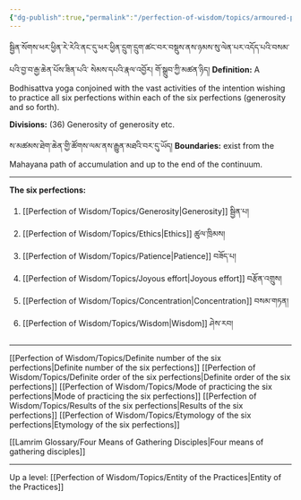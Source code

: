 ```yaml
---
{"dg-publish":true,"permalink":"/perfection-of-wisdom/topics/armoured-practice/"}
---
```


སྦྱིན་སོགས་ཕར་ཕྱིན་རེ་རེའི་ནང་དུ་ཕར་ཕྱིན་དྲུག་དྲུག་ཚང་བར་བསྡུས་ནས་ཉམས་སུ་ལེན་པར་འདོད་པའི་བསམ་པའི་བྱ་བ་རྒྱ་ཆེན་པོས་ཟིན་པའི་
སེམས་དཔའི་རྣལ་འབྱོར། གོ་སྒྲུབ་ཀྱི་མཚན་ཉིད།
**Definition:** A Bodhisattva yoga conjoined with the vast activities of the intention wishing to practice all six perfections within each of the six perfections (generosity and so forth).

**Divisions:** (36) Generosity of generosity etc.

ས་མཚམས་ཐེག་ཆེན་གྱི་ཚོགས་ལམ་ནས་རྒྱུན་མཐའི་བར་དུ་ཡོད།
**Boundaries:** exist from the Mahayana path of accumulation and up to the end of the continuum.

---
**The six perfections:**
1. [[Perfection of Wisdom/Topics/Generosity\|Generosity]] སྦྱིན་པ།
2. [[Perfection of Wisdom/Topics/Ethics\|Ethics]] ཚུལ་ཁྲིམས།
3. [[Perfection of Wisdom/Topics/Patience\|Patience]] བཟོད་པ།
4. [[Perfection of Wisdom/Topics/Joyous effort\|Joyous effort]] བརྩོན་འགྲུས།
5. [[Perfection of Wisdom/Topics/Concentration\|Concentration]] བསམ་གཏན།
6. [[Perfection of Wisdom/Topics/Wisdom\|Wisdom]] ཤེས་རབ།

---
[[Perfection of Wisdom/Topics/Definite number of the six perfections\|Definite number of the six perfections]]
[[Perfection of Wisdom/Topics/Definite order of the six perfections\|Definite order of the six perfections]]
[[Perfection of Wisdom/Topics/Mode of practicing the six perfections\|Mode of practicing the six perfections]]
[[Perfection of Wisdom/Topics/Results of the six perfections\|Results of the six perfections]]
[[Perfection of Wisdom/Topics/Etymology of the six perfections\|Etymology of the six perfections]]

[[Lamrim Glossary/Four Means of Gathering Disciples\|Four means of gathering disciples]]

---
Up a level: [[Perfection of Wisdom/Topics/Entity of the Practices\|Entity of the Practices]]